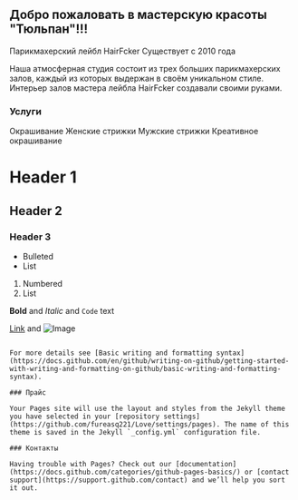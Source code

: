 ## Добро пожаловать в мастерскую красоты "Тюльпан"!!!

Парикмахерский лейбл HairFcker
Существует с 2010 года

Наша атмосферная студия состоит из трех больших парикмахерских залов,
каждый из которых выдержан в своём уникальном стиле.
Интерьер залов мастера лейбла HairFcker создавали своими руками.

### Услуги

Окрашивание
Женские стрижки
Мужские стрижки
Креативное окрашивание
# Header 1
## Header 2
### Header 3

- Bulleted
- List

1. Numbered
2. List

**Bold** and _Italic_ and `Code` text

[Link](url) and ![Image](src)
```

For more details see [Basic writing and formatting syntax](https://docs.github.com/en/github/writing-on-github/getting-started-with-writing-and-formatting-on-github/basic-writing-and-formatting-syntax).

### Прайс

Your Pages site will use the layout and styles from the Jekyll theme you have selected in your [repository settings](https://github.com/fureasq221/Love/settings/pages). The name of this theme is saved in the Jekyll `_config.yml` configuration file.

### Контакты

Having trouble with Pages? Check out our [documentation](https://docs.github.com/categories/github-pages-basics/) or [contact support](https://support.github.com/contact) and we’ll help you sort it out.
